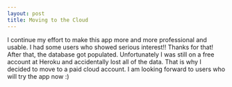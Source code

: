 ```yaml
---
layout: post
title: Moving to the Cloud
---
```


I continue my effort to make this app more and more professional and usable.
I had some users who showed serious interest!! Thanks for that! After that, the database got populated. 
Unfortunately I was still on a free account at Heroku and accidentally lost
all of the data. That is why I decided to move to a paid cloud account.
I am looking forward to users who will try the app now :)

